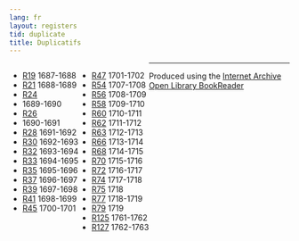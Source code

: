 ```yaml
---
lang: fr
layout: registers
tid: duplicate
title: Duplicatifs
---
```


<ul style="float:left;">
<li><a href="http://hyperstudio.mit.edu/cfrp/flip_books/R19/index.html" target="bookreader">R19</a> 1687-1688</li>
<li><a href="http://hyperstudio.mit.edu/cfrp/flip_books/R21/index.html" target="bookreader">R21</a> 1688-1689</li>
<li><a href="http://hyperstudio.mit.edu/cfrp/flip_books/R24/index.html" target="bookreader">R24</a></li>
<li>1689-1690</li>
<li><a href="http://hyperstudio.mit.edu/cfrp/flip_books/R26/index.html" target="bookreader">R26</a></li>
<li>1690-1691</li>
<li><a href="http://hyperstudio.mit.edu/cfrp/flip_books/R28/index.html" target="bookreader">R28</a> 1691-1692</li>
<li><a href="http://hyperstudio.mit.edu/cfrp/flip_books/R30/index.html" target="bookreader">R30</a> 1692-1693</li>
<li><a href="http://hyperstudio.mit.edu/cfrp/flip_books/R32/index.html" target="bookreader">R32</a> 1693-1694</li>
<li><a href="http://hyperstudio.mit.edu/cfrp/flip_books/R33/index.html" target="bookreader">R33</a> 1694-1695</li>
<li><a href="http://hyperstudio.mit.edu/cfrp/flip_books/R35/index.html" target="bookreader">R35</a> 1695-1696</li>
<li><a href="http://hyperstudio.mit.edu/cfrp/flip_books/R37/index.html" target="bookreader">R37</a> 1696-1697</li>
<li><a href="http://hyperstudio.mit.edu/cfrp/flip_books/R39/index.html" target="bookreader">R39</a> 1697-1698</li>
<li><a href="http://hyperstudio.mit.edu/cfrp/flip_books/R41/index.html" target="bookreader">R41</a> 1698-1699</li>
<li><a href="http://hyperstudio.mit.edu/cfrp/flip_books/R45/index.html" target="bookreader">R45</a> 1700-1701</li>
</ul>

<ul style="float:left;">
<li><a href="http://hyperstudio.mit.edu/cfrp/flip_books/R47/index.html" target="bookreader">R47</a> 1701-1702</li>
<li><a href="http://hyperstudio.mit.edu/cfrp/flip_books/R54/index.html" target="bookreader">R54</a> 1707-1708</li>
<li><a href="http://hyperstudio.mit.edu/cfrp/flip_books/R56/index.html" target="bookreader">R56</a> 1708-1709</li>
<li><a href="http://hyperstudio.mit.edu/cfrp/flip_books/R58/index.html" target="bookreader">R58</a> 1709-1710</li>
<li><a href="http://hyperstudio.mit.edu/cfrp/flip_books/R60/index.html" target="bookreader">R60</a> 1710-1711</li>
<li><a href="http://hyperstudio.mit.edu/cfrp/flip_books/R62/index.html" target="bookreader">R62</a> 1711-1712</li>
<li><a href="http://hyperstudio.mit.edu/cfrp/flip_books/R63/index.html" target="bookreader">R63</a> 1712-1713</li>
<li><a href="http://hyperstudio.mit.edu/cfrp/flip_books/R66/index.html" target="bookreader">R66</a> 1713-1714</li>
<li><a href="http://hyperstudio.mit.edu/cfrp/flip_books/R68/index.html" target="bookreader">R68</a> 1714-1715</li>
<li><a href="http://hyperstudio.mit.edu/cfrp/flip_books/R70/index.html" target="bookreader">R70</a> 1715-1716</li>
<li><a href="http://hyperstudio.mit.edu/cfrp/flip_books/R72/index.html" target="bookreader">R72</a> 1716-1717</li>
<li><a href="http://hyperstudio.mit.edu/cfrp/flip_books/R74/index.html" target="bookreader">R74</a> 1717-1718</li>
<li><a href="http://hyperstudio.mit.edu/cfrp/flip_books/R75/index.html" target="bookreader">R75</a> 1718</li>
<li><a href="http://hyperstudio.mit.edu/cfrp/flip_books/R77/index.html" target="bookreader">R77</a> 1718-1719</li>
<li><a href="http://hyperstudio.mit.edu/cfrp/flip_books/R79/index.html" target="bookreader">R79</a> 1719</li>
<li><a href="http://hyperstudio.mit.edu/cfrp/flip_books/R125/index.html" target="bookreader">R125</a> 1761-1762</li>
<li><a href="http://hyperstudio.mit.edu/cfrp/flip_books/R127/index.html" target="bookreader">R127</a> 1762-1763</li>
</ul>

<hr>

<p>
Produced using the <a href="http://internetarchive.org/" target="_blank">Internet Archive</a> <a href="http://openlibrary.org/dev/docs/bookreader" target="_blank">Open Library BookReader</a>
</p>
